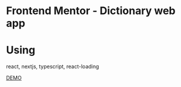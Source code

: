 # Frontend Mentor - Dictionary web app

# Using
react, nextjs, typescript, react-loading

[DEMO](https://nextjs-directory-web.vercel.app/)
